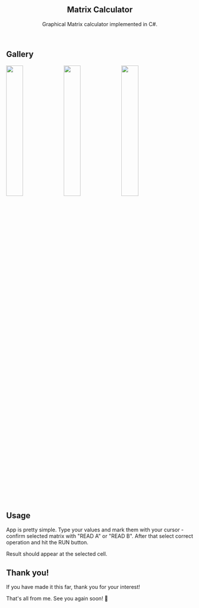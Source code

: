<div  align="center">
<h2>Matrix Calculator</h2>
<p>
Graphical Matrix calculator implemented in C#.</p><br/>
</div>

## Gallery

<img src="https://github.com/bovvver/MatrixCalculator/assets/85307370/29abd666-7563-4362-8aa0-8749b392ef4e" width="30%"></img> <img src="https://github.com/bovvver/MatrixCalculator/assets/85307370/df8a9d2e-9433-4995-93d5-8190684ce387" width="30%"></img> <img src="https://github.com/bovvver/MatrixCalculator/assets/85307370/11789c5b-dbcd-4166-9f6a-9342cbf643f0" width="30%"></img>

## Usage

App is pretty simple. Type your values and mark them with your cursor - confirm selected matrix with "READ A" or "READ B". After that select correct operation and hit the RUN button.

Result should appear at the selected cell.

## Thank you!

If you have made it this far, thank you for your interest!

That's all from me. See you again soon! :wave:

